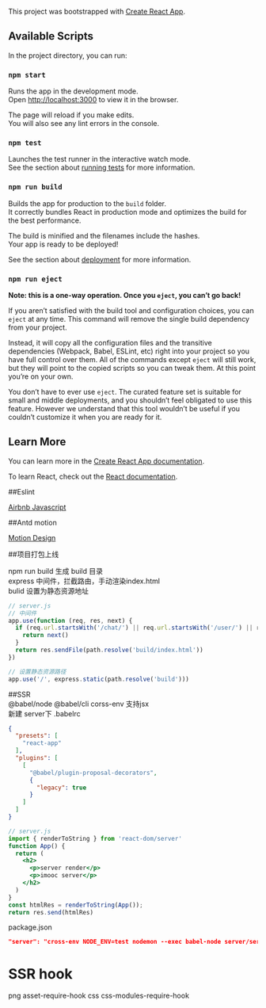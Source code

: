 This project was bootstrapped with [Create React App](https://github.com/facebook/create-react-app).

## Available Scripts

In the project directory, you can run:

### `npm start`

Runs the app in the development mode.<br>
Open [http://localhost:3000](http://localhost:3000) to view it in the browser.

The page will reload if you make edits.<br>
You will also see any lint errors in the console.

### `npm test`

Launches the test runner in the interactive watch mode.<br>
See the section about [running tests](https://facebook.github.io/create-react-app/docs/running-tests) for more information.

### `npm run build`

Builds the app for production to the `build` folder.<br>
It correctly bundles React in production mode and optimizes the build for the best performance.

The build is minified and the filenames include the hashes.<br>
Your app is ready to be deployed!

See the section about [deployment](https://facebook.github.io/create-react-app/docs/deployment) for more information.

### `npm run eject`

**Note: this is a one-way operation. Once you `eject`, you can’t go back!**

If you aren’t satisfied with the build tool and configuration choices, you can `eject` at any time. This command will remove the single build dependency from your project.

Instead, it will copy all the configuration files and the transitive dependencies (Webpack, Babel, ESLint, etc) right into your project so you have full control over them. All of the commands except `eject` will still work, but they will point to the copied scripts so you can tweak them. At this point you’re on your own.

You don’t have to ever use `eject`. The curated feature set is suitable for small and middle deployments, and you shouldn’t feel obligated to use this feature. However we understand that this tool wouldn’t be useful if you couldn’t customize it when you are ready for it.

## Learn More

You can learn more in the [Create React App documentation](https://facebook.github.io/create-react-app/docs/getting-started).

To learn React, check out the [React documentation](https://reactjs.org/).

##Eslint 

[Airbnb Javascript](https://github.com/airbnb/javascript)

##Antd motion

[Motion Design](https://motion.ant.design/)

##项目打包上线

npm run build  生成 build 目录  
express 中间件，拦截路由，手动渲染index.html  
bulid 设置为静态资源地址  

```js
// server.js
// 中间件
app.use(function (req, res, next) {
  if (req.url.startsWith('/chat/') || req.url.startsWith('/user/') || req.url.startsWith('/static')) {
    return next()
  }
  return res.sendFile(path.resolve('build/index.html'))
})

// 设置静态资源路径
app.use('/', express.static(path.resolve('build')))
```

##SSR  
@babel/node @babel/cli corss-env  支持jsx  
新建 server下  .babelrc
```json
{
  "presets": [
    "react-app"
  ],
  "plugins": [
    [
      "@babel/plugin-proposal-decorators",
      {
        "legacy": true
      }
    ]
  ]
}
```


```jsx
// server.js
import { renderToString } from 'react-dom/server'
function App() {
  return (
    <h2>
      <p>server render</p>
      <p>imooc server</p>
    </h2>
  )
}
const htmlRes = renderToString(App());
return res.send(htmlRes)
```

package.json
```json
"server": "cross-env NODE_ENV=test nodemon --exec babel-node server/server.js",
```

# SSR hook
png
asset-require-hook
css
css-modules-require-hook





